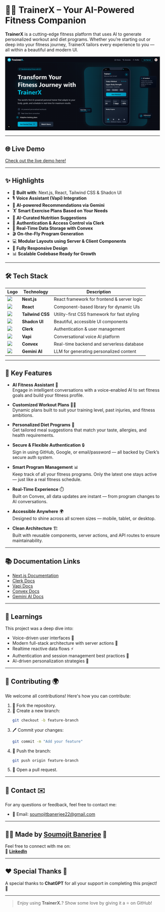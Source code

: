 # 🏋️‍♂️ **TrainerX** – Your AI-Powered Fitness Companion

**TrainerX** is a cutting-edge fitness platform that uses AI to generate personalized workout and diet programs. Whether you’re starting out or deep into your fitness journey, TrainerX tailors every experience to you — all within a beautiful and modern UI.

![TrainerX Banner](./public/banner.png)

---

## 🌐 **Live Demo**  
[Check out the live demo here!](https://trainerx.vercel.app/)

---

## ✨ Highlights

- 🚀 **Built with**: Next.js, React, Tailwind CSS & Shadcn UI  
- 🎙️ **Voice Assistant (Vapi) Integration**  
- 🧠 **AI-powered Recommendations via Gemini**  
- 🏋️ **Smart Exercise Plans Based on Your Needs**  
- 🥗 **AI-Curated Nutrition Suggestions**  
- 🔐 **Authentication & Access Control via Clerk**  
- 💾 **Real-Time Data Storage with Convex**  
- 🎬 **On-the-Fly Program Generation**  
- 💻 **Modular Layouts using Server & Client Components**  
- 📱 **Fully Responsive Design**  
- 📊 **Scalable Codebase Ready for Growth**

---

## 🛠️ Tech Stack

| Logo | Technology     | Description                                                |
|------|----------------|------------------------------------------------------------|
| <img src="https://github.com/Scar1109/skill-icons/blob/main/icons/NextJS-Dark.svg" height="24"/> | **Next.js**        | React framework for frontend & server logic     |
| <img src="https://github.com/Scar1109/skill-icons/blob/main/icons/React-Dark.svg" height="24"/> | **React**          | Component-based library for dynamic UIs         |
| <img src="https://github.com/Scar1109/skill-icons/blob/main/icons/TailwindCSS-Dark.svg" height="24"/> | **Tailwind CSS**   | Utility-first CSS framework for fast styling     |
| <img src="https://avatars.githubusercontent.com/u/139895814?v=4" height="24"/> | **Shadcn UI**      | Beautiful, accessible UI components              |
| <img src="https://www.getmailbird.com/assets/imgs/logos/clearbit/clerk.com.png" height="24"/> | **Clerk**          | Authentication & user management                 |
| <img src="https://storage.googleapis.com/aiagents_1/agent-logos/1722190046010-bd1a05f5a5309646.png" height="24"/> | **Vapi**           | Conversational voice AI platform                 |
| <img src="https://media2.dev.to/dynamic/image/width=320,height=320,fit=cover,gravity=auto,format=auto/https%3A%2F%2Fdev-to-uploads.s3.amazonaws.com%2Fuploads%2Forganization%2Fprofile_image%2F8065%2Fd559bbad-1732-4020-82c4-ad689dbdbc5d.png" height="24"/> | **Convex**         | Real-time backend and serverless database        |
| <img src="https://encrypted-tbn0.gstatic.com/images?q=tbn:ANd9GcTuy9ucswKvd8dPqg9CvrmJiEH5ngED9xLgrQ&s" height="24"/> | **Gemini AI**      | LLM for generating personalized content          |

---

## 🌟 Key Features

- **AI Fitness Assistant** 🤖  
  Engage in intelligent conversations with a voice-enabled AI to set fitness goals and build your fitness profile.

- **Customized Workout Plans** 🏋️‍♂️  
  Dynamic plans built to suit your training level, past injuries, and fitness ambitions.

- **Personalized Diet Programs** 🍎  
  Get tailored meal suggestions that match your taste, allergies, and health requirements.

- **Secure & Flexible Authentication** 🔒  
  Sign in using GitHub, Google, or email/password — all backed by Clerk’s secure auth system.

- **Smart Program Management** 📊  
  Keep track of all your fitness programs. Only the latest one stays active — just like a real fitness schedule.

- **Real-Time Experience** ⏱️  
  Built on Convex, all data updates are instant — from program changes to AI conversations.

- **Accessible Anywhere** 🌍  
  Designed to shine across all screen sizes — mobile, tablet, or desktop.

- **Clean Architecture** 🏗️  
  Built with reusable components, server actions, and API routes to ensure maintainability.

---

## 📚 Documentation Links

- [Next.js Documentation](https://nextjs.org/docs)  
- [Clerk Docs](https://clerk.dev/docs)  
- [Vapi Docs](https://docs.vapi.ai)  
- [Convex Docs](https://docs.convex.dev)  
- [Gemini AI Docs](https://deepmind.google/technologies/gemini/)

---

## 🧠 Learnings

This project was a deep dive into:

- Voice-driven user interfaces 🎤  
- Modern full-stack architecture with server actions 🔄  
- Realtime reactive data flows ⚡  
- Authentication and session management best practices 🔑  
- AI-driven personalization strategies 🤖  

---

## 💬 **Contributing 🌍**

We welcome all contributions! Here's how you can contribute:

1. 🍴 Fork the repository.
2. 🌿 Create a new branch:
    ```bash
    git checkout -b feature-branch
    ```
3. 🖊️ Commit your changes:
    ```bash
    git commit -m "Add your feature"
    ```
4. 🚀 Push the branch:
    ```bash
    git push origin feature-branch
    ```
5. 🔀 Open a pull request.

---

## 📧 **Contact ✉️**

For any questions or feedback, feel free to contact me:

- 📧 Email: [soumojitbanerjee22@gmail.com](mailto:soumojitbanerjee22@gmail.com)

---

## 👨‍💻 **Made by [Soumojit Banerjee](https://www.linkedin.com/in/soumojit-banerjee-4914b3228/)** 💼

Feel free to connect with me on:  
🔗 [**LinkedIn**](https://www.linkedin.com/in/soumojit-banerjee-4914b3228/)  

---

## ❤️ **Special Thanks 🙏**

A special thanks to **ChatGPT** for all your support in completing this project! 🌟

---

> Enjoy using **TrainerX.**? Show some love by giving it a ⭐ on GitHub!

